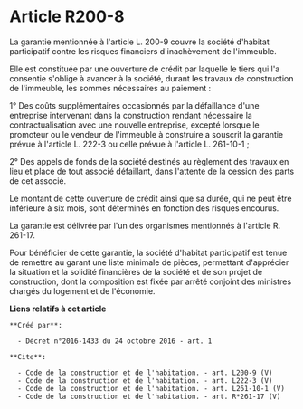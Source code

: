 # Article R200-8

La garantie mentionnée à l'article L. 200-9 couvre la société d'habitat participatif contre les risques financiers
d'inachèvement de l'immeuble. 

Elle est constituée par une ouverture de crédit par laquelle le tiers qui l'a consentie s'oblige à avancer à la société,
durant les travaux de construction de l'immeuble, les sommes nécessaires au paiement : 

1° Des coûts supplémentaires occasionnés par la défaillance d'une entreprise intervenant dans la construction rendant
nécessaire la contractualisation avec une nouvelle entreprise, excepté lorsque le promoteur ou le vendeur de l'immeuble à
construire a souscrit la garantie prévue à l'article L. 222-3 ou celle prévue à l'article L. 261-10-1 ; 

2° Des appels de fonds de la société destinés au règlement des travaux en lieu et place de tout associé défaillant, dans
l'attente de la cession des parts de cet associé. 

Le montant de cette ouverture de crédit ainsi que sa durée, qui ne peut être inférieure à six mois, sont déterminés en
fonction des risques encourus. 

La garantie est délivrée par l'un des organismes mentionnés à l'article R. 261-17. 

Pour bénéficier de cette garantie, la société d'habitat participatif est tenue de remettre au garant une liste minimale de
pièces, permettant d'apprécier la situation et la solidité financières de la société et de son projet de construction, dont
la composition est fixée par arrêté conjoint des ministres chargés du logement et de l'économie.

**Liens relatifs à cet article**

	**Créé par**:

	  - Décret n°2016-1433 du 24 octobre 2016 - art. 1

	**Cite**:

	  - Code de la construction et de l'habitation. - art. L200-9 (V)
	  - Code de la construction et de l'habitation. - art. L222-3 (V)
	  - Code de la construction et de l'habitation. - art. L261-10-1 (V)
	  - Code de la construction et de l'habitation. - art. R*261-17 (V)
